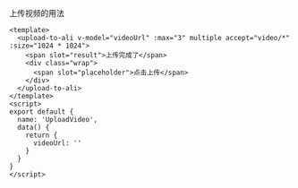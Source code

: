 上传视频的用法

```vue
<template>
  <upload-to-ali v-model="videoUrl" :max="3" multiple accept="video/*" :size="1024 * 1024">
    <span slot="result">上传完成了</span>
    <div class="wrap">
      <span slot="placeholder">点击上传</span>
    </div>
  </upload-to-ali>
</template>
<script>
export default {
  name: 'UploadVideo',
  data() {
    return {
      videoUrl: ''
    }
  }
}
</script>
```
<style>
.wrap {
  width: 80px;
  height: 80px;
  display: flex;
  justify-content: center;
  align-items: center;
  border: 1px dashed darkcyan;
}
</style>


